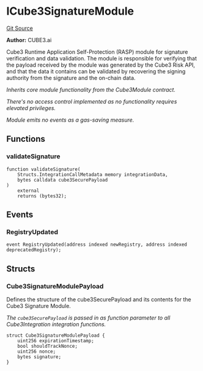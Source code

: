 # ICube3SignatureModule
[Git Source](https://github.com/cube-web3/protocol-core-solidity/blob/07ba602bddefe3eb8d740b07000837f7ec2fa9f5/src/interfaces/ICube3SignatureModule.sol)

**Author:**
CUBE3.ai

Cube3 Runtime Application Self-Protection (RASP) module for signature verification and
data validation.  The module is responsible for verifying that the payload received by the module was
generated by the Cube3 Risk API, and that the data it contains can be validated by recovering
the signing authority from the signature and the on-chain data.

*Inherits core module functionality from the Cube3Module contract.*

*There's no access control implemented as no functionality requires elevated privileges.*

*Module emits no events as a gas-saving measure.*


## Functions
### validateSignature


```solidity
function validateSignature(
    Structs.IntegrationCallMetadata memory integrationData,
    bytes calldata cube3SecurePayload
)
    external
    returns (bytes32);
```

## Events
### RegistryUpdated

```solidity
event RegistryUpdated(address indexed newRegistry, address indexed deprecatedRegistry);
```

## Structs
### Cube3SignatureModulePayload
Defines the structure of the cube3SecurePayload and its contents for the Cube3 Signature Module.

*The `cube3SecurePayload` is passed in as function parameter to all Cube3Integration integration functions.*


```solidity
struct Cube3SignatureModulePayload {
    uint256 expirationTimestamp;
    bool shouldTrackNonce;
    uint256 nonce;
    bytes signature;
}
```

